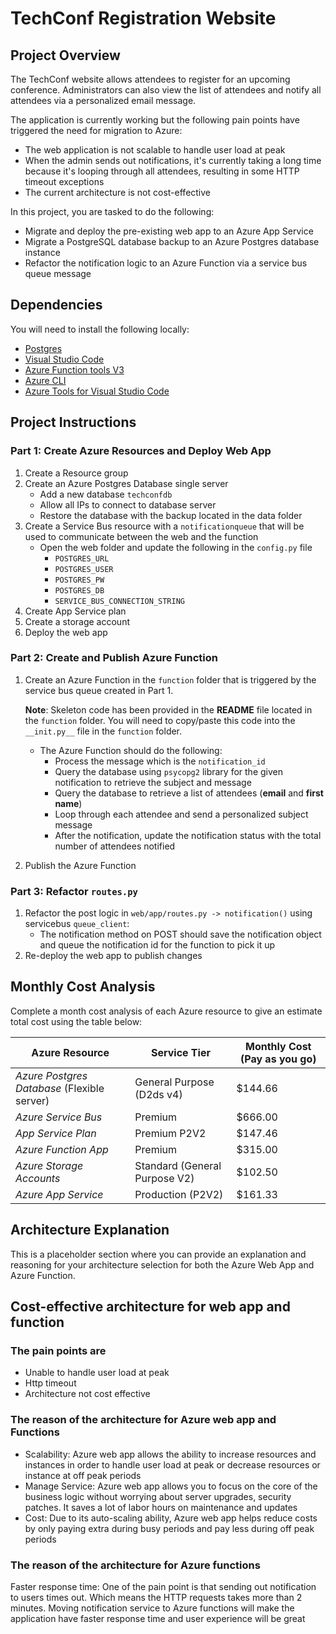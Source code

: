 # TechConf Registration Website

## Project Overview
The TechConf website allows attendees to register for an upcoming conference. Administrators can also view the list of attendees and notify all attendees via a personalized email message.

The application is currently working but the following pain points have triggered the need for migration to Azure:
 - The web application is not scalable to handle user load at peak
 - When the admin sends out notifications, it's currently taking a long time because it's looping through all attendees, resulting in some HTTP timeout exceptions
 - The current architecture is not cost-effective 

In this project, you are tasked to do the following:
- Migrate and deploy the pre-existing web app to an Azure App Service
- Migrate a PostgreSQL database backup to an Azure Postgres database instance
- Refactor the notification logic to an Azure Function via a service bus queue message

## Dependencies

You will need to install the following locally:
- [Postgres](https://www.postgresql.org/download/)
- [Visual Studio Code](https://code.visualstudio.com/download)
- [Azure Function tools V3](https://docs.microsoft.com/en-us/azure/azure-functions/functions-run-local?tabs=windows%2Ccsharp%2Cbash#install-the-azure-functions-core-tools)
- [Azure CLI](https://docs.microsoft.com/en-us/cli/azure/install-azure-cli?view=azure-cli-latest)
- [Azure Tools for Visual Studio Code](https://marketplace.visualstudio.com/items?itemName=ms-vscode.vscode-node-azure-pack)

## Project Instructions

### Part 1: Create Azure Resources and Deploy Web App
1. Create a Resource group
2. Create an Azure Postgres Database single server
   - Add a new database `techconfdb`
   - Allow all IPs to connect to database server
   - Restore the database with the backup located in the data folder
3. Create a Service Bus resource with a `notificationqueue` that will be used to communicate between the web and the function
   - Open the web folder and update the following in the `config.py` file
      - `POSTGRES_URL`
      - `POSTGRES_USER`
      - `POSTGRES_PW`
      - `POSTGRES_DB`
      - `SERVICE_BUS_CONNECTION_STRING`
4. Create App Service plan
5. Create a storage account
6. Deploy the web app

### Part 2: Create and Publish Azure Function
1. Create an Azure Function in the `function` folder that is triggered by the service bus queue created in Part 1.

      **Note**: Skeleton code has been provided in the **README** file located in the `function` folder. You will need to copy/paste this code into the `__init.py__` file in the `function` folder.
      - The Azure Function should do the following:
         - Process the message which is the `notification_id`
         - Query the database using `psycopg2` library for the given notification to retrieve the subject and message
         - Query the database to retrieve a list of attendees (**email** and **first name**)
         - Loop through each attendee and send a personalized subject message
         - After the notification, update the notification status with the total number of attendees notified
2. Publish the Azure Function

### Part 3: Refactor `routes.py`
1. Refactor the post logic in `web/app/routes.py -> notification()` using servicebus `queue_client`:
   - The notification method on POST should save the notification object and queue the notification id for the function to pick it up
2. Re-deploy the web app to publish changes

## Monthly Cost Analysis
Complete a month cost analysis of each Azure resource to give an estimate total cost using the table below:

| Azure Resource | Service Tier | Monthly Cost (Pay as you go) |
| ------------ | ------------ | ------------ |
| *Azure Postgres Database* (Flexible server) | General Purpose (D2ds v4) | $144.66  |
| *Azure Service Bus*   | Premium | $666.00 |
| *App Service Plan* | Premium P2V2 | $147.46 |
| *Azure Function App* | Premium | $315.00 |
| *Azure Storage Accounts* | Standard (General Purpose V2) | $102.50 |
| *Azure App Service* | Production (P2V2) | $161.33 |

## Architecture Explanation
This is a placeholder section where you can provide an explanation and reasoning for your architecture selection for both the Azure Web App and Azure Function.

## Cost-effective architecture for web app and function
### The pain points are
- Unable to handle user load at peak
- Http timeout
- Architecture not cost effective

### The reason of the architecture for Azure web app and Functions
- Scalability: Azure web app allows the ability to increase resources and instances in order to handle user load at peak or decrease resources or instance at off peak periods
- Manage Service: Azure web app allows you to focus on the core of the business logic without worrying about server upgrades, security patches. It saves a lot of labor hours on maintenance and updates
- Cost: Due to its auto-scaling ability, Azure web app helps reduce costs by only paying extra during busy periods and pay less during off peak periods

### The reason of the architecture for Azure functions
Faster response time: One of the pain point is that sending out notification to users times out. Which means the HTTP requests takes more than 2 minutes. Moving notification service to Azure functions will make the application have faster response time and user experience will be great

